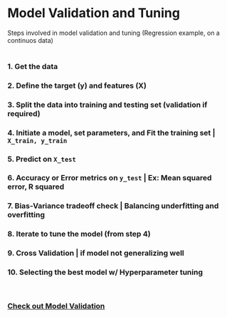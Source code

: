 # Model Validation and Tuning

Steps involved in model validation and tuning (Regression example, on a continuos data)<br/>
<br/>

### 1. Get the data
### 2. Define the target (y) and features (X)
### 3. Split the data into training and testing set (validation if required)
### 4. Initiate a model, set parameters, and Fit the training set | `X_train, y_train`
### 5. Predict on `X_test`
### 6. Accuracy or Error metrics on `y_test` | Ex: Mean squared error, R squared
### 7. Bias-Variance tradeoff check | Balancing underfitting and overfitting
### 8. Iterate to tune the model (from step 4)
### 9. Cross Validation | if model not generalizing well
### 10. Selecting the best model w/ Hyperparameter tuning

<br/>

### [Check out Model Validation](https://github.com/s1dewalker/Model_Validation/blob/main/Model_Validation.ipynb)
